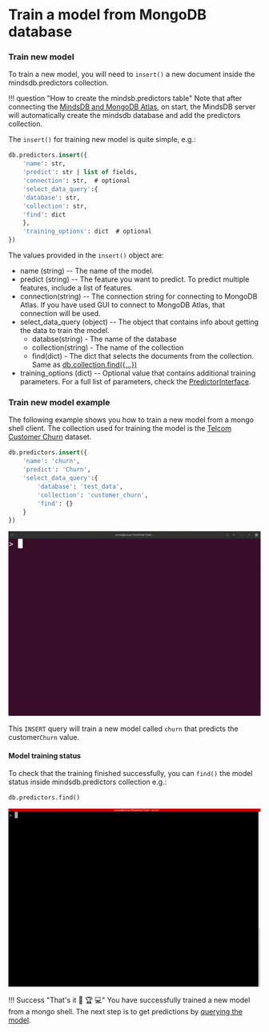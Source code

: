 # Train a model from MongoDB database

### Train new model

To train a new model, you will need to `insert()` a new document inside the mindsdb.predictors collection.

!!! question "How to create the mindsb.predictors table"
    Note that after connecting the [MindsDB and MongoDB Atlas](/datasources/mysql/#mysql-client), on
    start, the MindsDB server will automatically create the mindsdb database and add the predictors collection.


The `insert()` for training new model is quite simple, e.g.:

```sql
db.predictors.insert({
    'name': str,
    'predict': str | list of fields,
    'connection': str,  # optional
    'select_data_query':{
    'database': str,
    'collection': str,
    'find': dict  
    },
    'training_options': dict  # optional
})
```

The values provided in the `insert()` object are:

* name (string) -- The name of the model.
* predict (string) --  The feature you want to predict. To predict multiple features, include a list of features.
* connection(string) -- The connection string for connecting to MongoDB Atlas. If you have used GUI to connect to MongoDB Atlas, that connection will be used.
* select_data_query (object) -- The object that contains info about getting the data to train the model.
    * databse(string) - The name of the database
    * collection(string) - The name of the collection
    * find(dict) - The dict that selects the documents from the collection. Same as [db.collection.find({...})](https://docs.mongodb.com/manual/reference/method/db.collection.find/)
* training_options (dict) -- Optional value that contains additional training parameters. For a full list of parameters, check the [PredictorInterface](/PredictorInterface/#learn).


### Train new model example

The following example shows you how to train a new model from a mongo shell client. The collection used for training the model is the [Telcom Customer Churn](https://www.kaggle.com/blastchar/telco-customer-churn) dataset.

```sql
db.predictors.insert({
    'name': 'churn',
    'predict': 'Churn',
    'select_data_query':{
        'database': 'test_data',
        'collection': 'customer_churn',
        'find': {} 
    }
})
```

![Train model from mongo shell](/assets/predictors/mongo/mongo-insert.gif)


This `INSERT` query will train a new model called `churn` that predicts the customer`Churn` value. 

#### Model training status

To check that the training finished successfully, you can `find()` the model status inside mindsdb.predictors collection e.g.:

```sql
db.predictors.find()
```

![Training model status](/assets/predictors/mongo/mongo-status.gif)

!!! Success "That's it :tada: :trophy:  :computer:"
    You have successfully trained a new model from a mongo shell. The next step is to get predictions by [querying the model](/model/query/mongodb).

